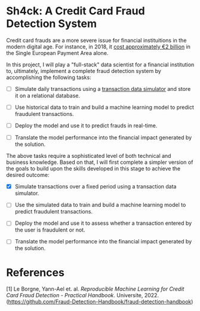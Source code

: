 # Sh4ck: A Credit Card Fraud Detection System

Credit card frauds are a more severe issue for financial instituitions in the modern digital age. For instance, in 2018, it [cost approximately &euro;2 billion](#1) in the Single European Payment Area alone. 

In this project, I will play a "full-stack" data scientist for a financial institution to, ultimately, implement a complete fraud detection system by accomplishing the following tasks:

- [ ] Simulate daily transactions using a [transaction data simulator](#1) and store it on a relational database.

- [ ] Use historical data to train and build a machine learning model to predict fraudulent transactions.

- [ ] Deploy the model and use it to predict frauds in real-time.

- [ ] Translate the model performance into the financial impact generated by the solution.

The above tasks require a sophisticated level of both technical and business knowledge. Based on that, I will first complete a simpler version of the goals to build upon the skills developed in this stage to achieve the desired outcome:

- [x] Simulate transactions over a fixed period using a transaction data simulator.

- [ ] Use the simulated data to train and build a machine learning model to predict fraudulent transactions.

- [ ] Deploy the model and use it to assess whether a transaction entered by the user is fraudulent or not.

- [ ] Translate the model performance into the financial impact generated by the solution.
# References
<a id="1">[1]</a> Le Borgne, Yann-Ael et. al. *Reproducible Machine Learning for Credit Card Fraud Detection - Practical Handbook*. Universite, 2022.(https://github.com/Fraud-Detection-Handbook/fraud-detection-handbook)
